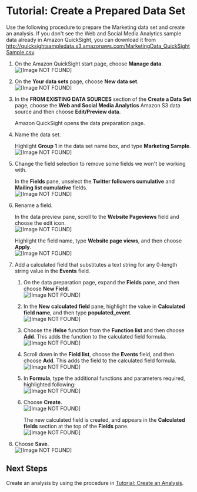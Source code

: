 # Tutorial: Create a Prepared Data Set<a name="example-prepared-data-set"></a>

Use the following procedure to prepare the Marketing data set and create an analysis\. If you don't see the Web and Social Media Analytics sample data already in Amazon QuickSight, you can download it from [http://quicksightsampledata\.s3\.amazonaws\.com/MarketingData\_QuickSightSample\.csv](http://quicksightsampledata.s3.amazonaws.com/MarketingData_QuickSightSample.csv)\.

1. On the Amazon QuickSight start page, choose **Manage data**\.  
![\[Image NOT FOUND\]](http://docs.aws.amazon.com/quicksight/latest/user/images/tutorial-manage-data.png)

1. On the **Your data sets** page, choose **New data set**\.  
![\[Image NOT FOUND\]](http://docs.aws.amazon.com/quicksight/latest/user/images/tutorial-new-data-set.png)

1. In the **FROM EXISTING DATA SOURCES** section of the **Create a Data Set** page, choose the **Web and Social Media Analytics** Amazon S3 data source and then choose **Edit/Preview data**\.

   Amazon QuickSight opens the data preparation page\.

1. Name the data set\.

   Highlight **Group 1** in the data set name box, and type **Marketing Sample**\.  
![\[Image NOT FOUND\]](http://docs.aws.amazon.com/quicksight/latest/user/images/tutorial-ds-name.png)

1. Change the field selection to remove some fields we won't be working with\.

   In the **Fields** pane, unselect the **Twitter followers cumulative** and **Mailing list cumulative** fields\.  
![\[Image NOT FOUND\]](http://docs.aws.amazon.com/quicksight/latest/user/images/tutorial-ds-fields.png)

1. Rename a field\.

   In the data preview pane, scroll to the **Website Pageviews** field and choose the edit icon\.  
![\[Image NOT FOUND\]](http://docs.aws.amazon.com/quicksight/latest/user/images/example3a.png)

   Highlight the field name, type **Website page views**, and then choose **Apply**\.  
![\[Image NOT FOUND\]](http://docs.aws.amazon.com/quicksight/latest/user/images/example3.png)

1. Add a calculated field that substitutes a text string for any 0\-length string value in the **Events** field\.

   1. On the data preparation page, expand the **Fields** pane, and then choose **New Field**\.  
![\[Image NOT FOUND\]](http://docs.aws.amazon.com/quicksight/latest/user/images/new-field.png)

   1. In the **New calculated field** pane, highlight the value in **Calculated field name**, and then type **populated\_event**\.  
![\[Image NOT FOUND\]](http://docs.aws.amazon.com/quicksight/latest/user/images/tutorial-calc-field1.png)

   1. Choose the **ifelse** function from the **Function list** and then choose **Add**\. This adds the function to the calculated field formula\.  
![\[Image NOT FOUND\]](http://docs.aws.amazon.com/quicksight/latest/user/images/tutorial-calc-field2.png)

   1. Scroll down in the **Field list**, choose the **Events** field, and then choose **Add**\. This adds the field to the calculated field formula\.  
![\[Image NOT FOUND\]](http://docs.aws.amazon.com/quicksight/latest/user/images/tutorial-calc-field3.png)

   1. In **Formula**, type the additional functions and parameters required, highlighted following:  
![\[Image NOT FOUND\]](http://docs.aws.amazon.com/quicksight/latest/user/images/tutorial-calc-field6.png)

   1. Choose **Create**\.  
![\[Image NOT FOUND\]](http://docs.aws.amazon.com/quicksight/latest/user/images/tutorial-calc-field7.png)

      The new calculated field is created, and appears in the **Calculated fields** section at the top of the **Fields** pane\.  
![\[Image NOT FOUND\]](http://docs.aws.amazon.com/quicksight/latest/user/images/tutorial-calc-field8.png)

1. Choose **Save**\.  
![\[Image NOT FOUND\]](http://docs.aws.amazon.com/quicksight/latest/user/images/tutorial-ds-save.png)

## Next Steps<a name="example-next-step-data-set"></a>

Create an analysis by using the procedure in [Tutorial: Create an Analysis](example-create-an-analysis.md)\.